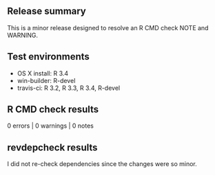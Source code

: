 ## Release summary

This is a minor release designed to resolve an R CMD check NOTE and WARNING.

## Test environments
* OS X install: R 3.4
* win-builder: R-devel
* travis-ci: R 3.2, R 3.3, R 3.4, R-devel

## R CMD check results

0 errors | 0 warnings | 0 notes

## revdepcheck results

I did not re-check dependencies since the changes were so minor.
